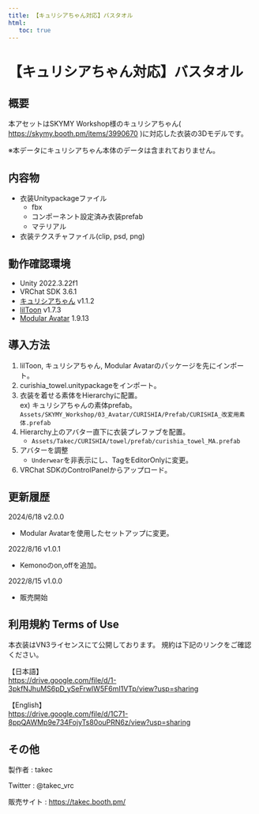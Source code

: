 ```yaml
---
title: 【キュリシアちゃん対応】バスタオル
html:
   toc: true
---
```


# 【キュリシアちゃん対応】バスタオル

## 概要
本アセットはSKYMY Workshop様のキュリシアちゃん( https://skymy.booth.pm/items/3990670 )に対応した衣装の3Dモデルです。

※本データにキュリシアちゃん本体のデータは含まれておりません。

## 内容物
* 衣装Unitypackageファイル
  * fbx
  * コンポーネント設定済み衣装prefab
  * マテリアル
* 衣装テクスチャファイル(clip, psd, png)

## 動作確認環境
* Unity 2022.3.22f1
* VRChat SDK 3.6.1
* [キュリシアちゃん](https://skymy.booth.pm/items/3990670) v1.1.2
* [lilToon](https://lilxyzw.github.io/lilToon/#/) v1.7.3
* [Modular Avatar](https://modular-avatar.nadena.dev/ja/) 1.9.13

## 導入方法
1. lilToon, キュリシアちゃん, Modular Avatarのパッケージを先にインポート。
2. curishia_towel.unitypackageをインポート。
3. 衣装を着せる素体をHierarchyに配置。<br>
   ex) キュリシアちゃんの素体prefab。<br>
   `Assets/SKYMY_Workshop/03_Avatar/CURISHIA/Prefab/CURISHIA_改変用素体.prefab`
4. Hierarchy上のアバター直下に衣装プレファブを配置。
   * `Assets/Takec/CURISHIA/towel/prefab/curishia_towel_MA.prefab`
5. アバターを調整
   * `Underwear`を非表示にし、TagをEditorOnlyに変更。
6. VRChat SDKのControlPanelからアップロード。

## 更新履歴
2024/6/18 v2.0.0
* Modular Avatarを使用したセットアップに変更。

2022/8/16 v1.0.1
* Kemonoのon,offを追加。

2022/8/15 v1.0.0
* 販売開始

## 利用規約 Terms of Use
本衣装はVN3ライセンスにて公開しております。
規約は下記のリンクをご確認ください。

【日本語】<br>
https://drive.google.com/file/d/1-3pkfNJhuMS6pD_ySeFrwIW5F6mI1VTp/view?usp=sharing

【English】<br>
https://drive.google.com/file/d/1C71-8ppQAWMp9e734FojyTs80ouPRN6z/view?usp=sharing

## その他
製作者
: takec

Twitter
: @takec_vrc

販売サイト
: https://takec.booth.pm/